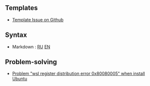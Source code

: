 ## Templates
* [Template Issue on Github](https://github.com/persikfloro/good/blob/main/template_issue.md)

## Syntax
* Markdown : [RU](https://docs.github.com/ru/get-started/writing-on-github/getting-started-with-writing-and-formatting-on-github/basic-writing-and-formatting-syntax) [EN](https://docs.github.com/en/get-started/writing-on-github/getting-started-with-writing-and-formatting-on-github/basic-writing-and-formatting-syntax#lists)

## Problem-solving
* [Problem "wsl register distribution error 0x80080005" when install Ubuntu](https://github.com/persikfloro/good/blob/main/wsl_register_distributiom.md)
